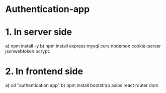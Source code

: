 # Authentication-app
# 1. In server side
a) npm install -y
b) npm install express mysql cors nodemon cookie-parser jsonwebtoken bcrypt.


# 2. In frontend side
a) cd "authentication app"
b) npm install bootstrap axios react router dom

